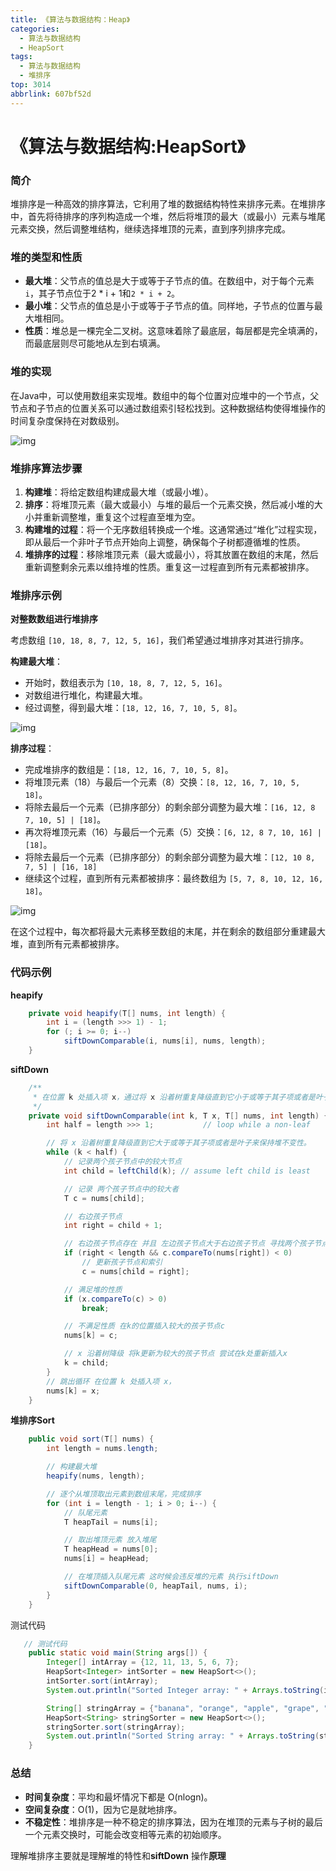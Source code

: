 ```yaml
---
title: 《算法与数据结构：Heap》
categories:
  - 算法与数据结构
  - HeapSort
tags:
  - 算法与数据结构
  - 堆排序
top: 3014
abbrlink: 607bf52d
---
```


# 《算法与数据结构:HeapSort》

### 简介

堆排序是一种高效的排序算法，它利用了堆的数据结构特性来排序元素。在堆排序中，首先将待排序的序列构造成一个堆，然后将堆顶的最大（或最小）元素与堆尾元素交换，然后调整堆结构，继续选择堆顶的元素，直到序列排序完成。

<!-- more -->

### 堆的类型和性质

- **最大堆**：父节点的值总是大于或等于子节点的值。在数组中，对于每个元素`i`，其子节点位于2 * i + 1和`2 * i + 2`。
- **最小堆**：父节点的值总是小于或等于子节点的值。同样地，子节点的位置与最大堆相同。
- **性质**：堆总是一棵完全二叉树。这意味着除了最底层，每层都是完全填满的，而最底层则尽可能地从左到右填满。

### 堆的实现

在Java中，可以使用数组来实现堆。数组中的每个位置对应堆中的一个节点，父节点和子节点的位置关系可以通过数组索引轻松找到。这种数据结构使得堆操作的时间复杂度保持在对数级别。

![img](https://picx.zhimg.com/v2-35f567686fae868e742dcdabc49584cb_r.jpg?source=172ae18b)

### 堆排序算法步骤

1. **构建堆**：将给定数组构建成最大堆（或最小堆）。
2. **排序**：将堆顶元素（最大或最小）与堆的最后一个元素交换，然后减小堆的大小并重新调整堆，重复这个过程直至堆为空。
3. **构建堆的过程**：将一个无序数组转换成一个堆。这通常通过“堆化”过程实现，即从最后一个非叶子节点开始向上调整，确保每个子树都遵循堆的性质。
4. **堆排序的过程**：移除堆顶元素（最大或最小），将其放置在数组的末尾，然后重新调整剩余元素以维持堆的性质。重复这一过程直到所有元素都被排序。

### 堆排序示例

**对整数数组进行堆排序**

考虑数组 `[10, 18, 8, 7, 12, 5, 16]`，我们希望通过堆排序对其进行排序。

**构建最大堆**：

- 开始时，数组表示为 `[10, 18, 8, 7, 12, 5, 16]`。
- 对数组进行堆化，构建最大堆。
- 经过调整，得到最大堆：`[18, 12, 16, 7, 10, 5, 8]`。

![img](https://cdn.nadav.com.cn/gh/nadav-cheung/img-repo/hexo-blog/v2-1846e05c157f690b8ba25dc77941ad60_1440w-20240202205726159.png)

**排序过程**：

- 完成堆排序的数组是：`[18, 12, 16, 7, 10, 5, 8]`。
- 将堆顶元素（18）与最后一个元素（8）交换：`[8, 12, 16, 7, 10, 5, 18]`。
- 将除去最后一个元素（已排序部分）的剩余部分调整为最大堆：`[16, 12, 8 7, 10, 5] | [18]`。
- 再次将堆顶元素（16）与最后一个元素（5）交换：`[6, 12, 8 7, 10, 16] | [18]`。
- 将除去最后一个元素（已排序部分）的剩余部分调整为最大堆：`[12, 10 8, 7, 5] | [16, 18]` 
- 继续这个过程，直到所有元素都被排序：最终数组为 `[5, 7, 8, 10, 12, 16, 18]`。

![img](https://cdn.nadav.com.cn/gh/nadav-cheung/img-repo/hexo-blog/v2-5b7484f89e1ae103972179cf79c73624_1440w-20240202205726280.png)

在这个过程中，每次都将最大元素移至数组的末尾，并在剩余的数组部分重建最大堆，直到所有元素都被排序。

### 代码示例

**heapify**

```java
    private void heapify(T[] nums, int length) {
        int i = (length >>> 1) - 1;
        for (; i >= 0; i--)
            siftDownComparable(i, nums[i], nums, length);
    }
```

**siftDown**

```java
    /**
     * 在位置 k 处插入项 x，通过将 x 沿着树重复降级直到它小于或等于其子项或者是叶子来保持堆不变性。
     */
    private void siftDownComparable(int k, T x, T[] nums, int length) {
        int half = length >>> 1;           // loop while a non-leaf

        // 将 x 沿着树重复降级直到它大于或等于其子项或者是叶子来保持堆不变性。
        while (k < half) {
            // 记录两个孩子节点中的较大节点
            int child = leftChild(k); // assume left child is least

            // 记录 两个孩子节点中的较大者
            T c = nums[child];

            // 右边孩子节点
            int right = child + 1;

            // 右边孩子节点存在 并且 左边孩子节点大于右边孩子节点 寻找两个孩子节点中的较小者
            if (right < length && c.compareTo(nums[right]) < 0)
                // 更新孩子节点和索引
                c = nums[child = right];

            // 满足堆的性质
            if (x.compareTo(c) > 0)
                break;

            // 不满足性质 在k的位置插入较大的孩子节点c
            nums[k] = c;

            // x 沿着树降级 将k更新为较大的孩子节点 尝试在k处重新插入x
            k = child;
        }
        // 跳出循环 在位置 k 处插入项 x，
        nums[k] = x;
    }
```

**堆排序Sort**

```java
    public void sort(T[] nums) {
        int length = nums.length;

        // 构建最大堆
        heapify(nums, length);

        // 逐个从堆顶取出元素到数组末尾，完成排序
        for (int i = length - 1; i > 0; i--) {
            // 队尾元素
            T heapTail = nums[i];

            // 取出堆顶元素 放入堆尾
            T heapHead = nums[0];
            nums[i] = heapHead;

            // 在堆顶插入队尾元素 这时候会违反堆的元素 执行siftDown
            siftDownComparable(0, heapTail, nums, i);
        }
    }
```

   测试代码

```java
   // 测试代码
    public static void main(String args[]) {
        Integer[] intArray = {12, 11, 13, 5, 6, 7};
        HeapSort<Integer> intSorter = new HeapSort<>();
        intSorter.sort(intArray);
        System.out.println("Sorted Integer array: " + Arrays.toString(intArray));

        String[] stringArray = {"banana", "orange", "apple", "grape", "lemon"};
        HeapSort<String> stringSorter = new HeapSort<>();
        stringSorter.sort(stringArray);
        System.out.println("Sorted String array: " + Arrays.toString(stringArray));
    }
```

### 总结

- **时间复杂度**：平均和最坏情况下都是 O(nlogn)。
- **空间复杂度**：O(1)，因为它是就地排序。
- **不稳定性**：堆排序是一种不稳定的排序算法，因为在堆顶的元素与子树的最后一个元素交换时，可能会改变相等元素的初始顺序。

理解堆排序主要就是理解堆的特性和**siftDown** 操作**原理**
